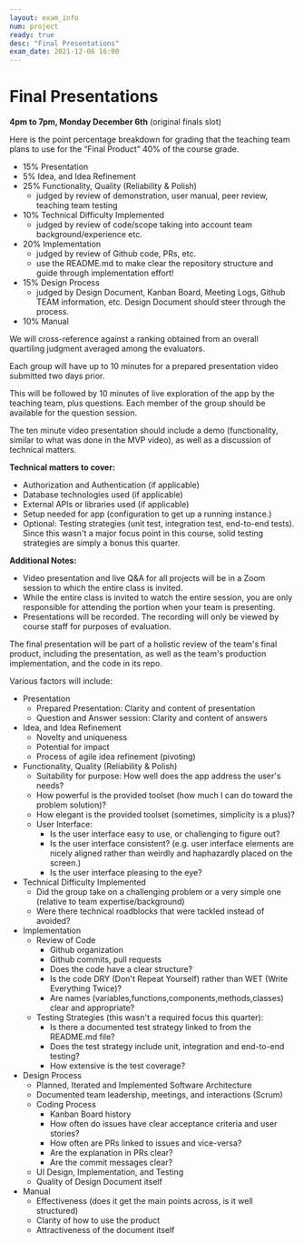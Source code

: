 ```yaml
---
layout: exam_info
num: project
ready: true
desc: "Final Presentations"
exam_date: 2021-12-06 16:00
---
```


# Final Presentations 

**4pm to 7pm, Monday December 6th** (original finals slot)

Here is the point percentage breakdown for grading that the teaching team plans to use for the “Final Product” 40% of the course grade.

* 15% Presentation
* 5% Idea, and Idea Refinement 
* 25% Functionality, Quality (Reliability & Polish) 
    * judged by review of demonstration, user manual, peer review, teaching team testing 
* 10% Technical Difficulty Implemented 
    * judged by review of code/scope taking into account team background/experience etc.
* 20% Implementation 
    * judged by review of Github code, PRs, etc. 
    * use the README.md to make clear the repository structure and guide through implementation effort! 
* 15% Design Process 
    * judged by Design Document, Kanban Board, Meeting Logs, Github TEAM information, etc. Design Document should steer through the process.
* 10% Manual 

We will cross-reference against a ranking obtained from an overall quartiling judgment averaged among the evaluators.

Each group will have up to 10 minutes for a prepared presentation video submitted two days prior.

This will be followed by 10 minutes of live exploration of the app
by the teaching team, plus questions. Each member of the group should be
available for the question session.

The ten minute video presentation should include a demo (functionality, similar to what was done in the MVP video), as well as a discussion of
technical matters.

**Technical matters to cover:**
* Authorization and Authentication (if applicable)
* Database technologies used (if applicable)
* External APIs or libraries used (if applicable)
* Setup needed for app (configuration to get up a running instance.)
* Optional: Testing strategies (unit test, integration test, end-to-end tests). Since this wasn't a major focus point in this course, solid testing strategies are simply a bonus this quarter.


**Additional Notes:**
* Video presentation and live Q&A for all projects will be in a Zoom session to which the entire class is invited.
* While the entire class is invited to watch the entire session, you are only
  responsible for attending the portion when your team is presenting.
* Presentations will be recorded.  The recording will only be viewed
  by course staff for purposes of evaluation.

The final presentation will be part of a holistic review of the team's
final product, including the presentation, as well as the team's production
implementation, and the code in its repo.

Various factors will include:

* Presentation 
  * Prepared Presentation: Clarity and content of presentation
  * Question and Answer session: Clarity and content of answers
* Idea, and Idea Refinement
  * Novelty and uniqueness
  * Potential for impact
  * Process of agile idea refinement (pivoting) 
* Functionality, Quality (Reliability & Polish)  
  * Suitability for purpose: How well does the app address the user's needs?
  * How powerful is the provided toolset (how much I can do toward the problem solution)?
  * How elegant is the provided toolset (sometimes, simplicity is a plus)?  
  * User Interface:
    * Is the user interface easy to use, or challenging to figure out?
    * Is the user interface consistent? (e.g. user interface elements are nicely aligned rather than weirdly and haphazardly placed on the screen.)
    * Is the user interface pleasing to the eye?
* Technical Difficulty Implemented 
  * Did the group take on a challenging problem or a very simple one (relative to team expertise/background)
  * Were there technical roadblocks that were tackled instead of avoided?
* Implementation 
  * Review of Code
    * Github organization
    * Github commits, pull requests
    * Does the code have a clear structure?
    * Is the code DRY (Don't Repeat Yourself) rather than WET (Write Everything Twice)?
    * Are names (variables,functions,components,methods,classes) clear and appropriate?
  * Testing Strategies (this wasn't a required focus this quarter):
    * Is there a documented test strategy linked to from the README.md file?
    * Does the test strategy include unit, integration and end-to-end testing?
    * How extensive is the test coverage?
* Design Process
  * Planned, Iterated and Implemented Software Architecture 
  * Documented team leadership, meetings, and interactions (Scrum) 
  * Coding Process
    * Kanban Board history
    * How often do issues have clear acceptance criteria and user stories?
    * How often are PRs linked to issues and vice-versa?
    * Are the explanation in PRs clear?
    * Are the commit messages clear?
  * UI Design, Implementation, and Testing
  * Quality of Design Document itself
* Manual
  * Effectiveness (does it get the main points across, is it well structured)
  * Clarity of how to use the product
  * Attractiveness of the document itself 